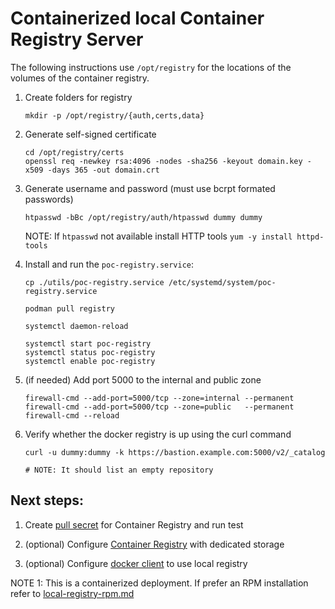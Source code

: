 # Containerized local Container Registry Server

The following instructions use `/opt/registry` for the locations of the volumes of the container registry.

1. Create folders for registry 
    ```
    mkdir -p /opt/registry/{auth,certs,data}
    ```

2. Generate self-signed certificate 
    ```
    cd /opt/registry/certs
    openssl req -newkey rsa:4096 -nodes -sha256 -keyout domain.key -x509 -days 365 -out domain.crt
    ```

3. Generate username and password (must use bcrpt formated passwords) 
    ```
    htpasswd -bBc /opt/registry/auth/htpasswd dummy dummy
    ```
    NOTE: If `htpasswd` not available install HTTP tools `yum -y install httpd-tools`

4. Install and run the `poc-registry.service`:
    ```
    cp ./utils/poc-registry.service /etc/systemd/system/poc-registry.service

    podman pull registry

    systemctl daemon-reload

    systemctl start poc-registry
    systemctl status poc-registry
    systemctl enable poc-registry
    ```

5. (if needed) Add port 5000 to the internal and public zone

    ```
    firewall-cmd --add-port=5000/tcp --zone=internal --permanent
    firewall-cmd --add-port=5000/tcp --zone=public   --permanent
    firewall-cmd --reload
    ```

6. Verify whether the docker registry is up using the curl command

    ```
    curl -u dummy:dummy -k https://bastion.example.com:5000/v2/_catalog

    # NOTE: It should list an empty repository
    ```

## Next steps:

1. Create [pull secret](local-registry-pull-secret.md) for Container Registry and run test

2. (optional) Configure [Container Registry](local-registry-dedicated-disk.md) with dedicated storage

3. (optional) Configure [docker client](local-registry-docker-client.md) to use local registry

NOTE 1: This is a containerized deployment. If prefer an RPM installation refer to [local-registry-rpm.md](local-registry-rpm.md)